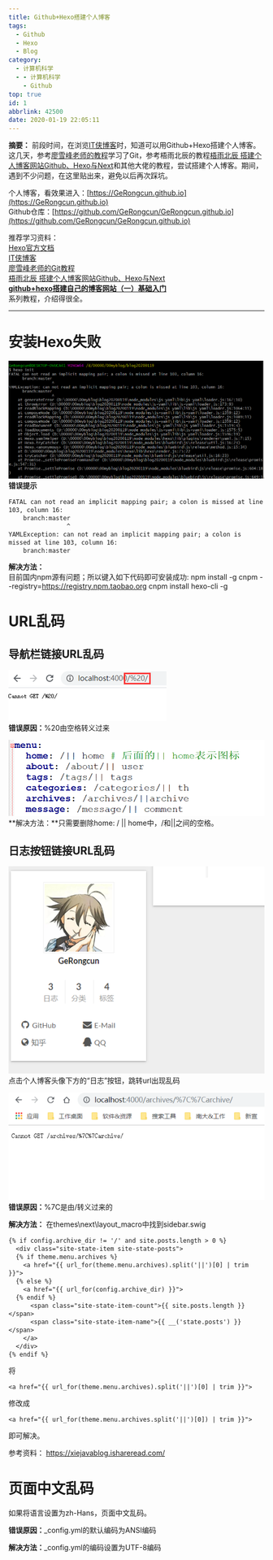 ```yaml
---
title: Github+Hexo搭建个人博客
tags:
  - Github
  - Hexo
  - Blog
category:
  - 计算机科学
  - - 计算机科学
    - Github
top: true
id: 1
abbrlink: 42500
date: 2020-01-19 22:05:11
---
```


**摘要：** 前段时间，在浏览[IT侠博客](https://itxia.github.io/2018/12/24/SetupBlogWithHexo/#more)时，知道可以用Github+Hexo搭建个人博客。这几天，参考[廖雪峰老师的教程](https://www.liaoxuefeng.com/wiki/896043488029600)学习了Git，参考梧雨北辰的教程[梧雨北辰 搭建个人博客网站Github、Hexo与Next](https://www.jianshu.com/p/72842e1c63e2)和其他大佬的教程，尝试搭建个人博客。期间，遇到不少问题，在这里贴出来，避免以后再次踩坑。
<!-- more -->
个人博客，看效果进入：[https://GeRongcun.github.io](https://GeRongcun.github.io)  
Github仓库：[https://github.com/GeRongcun/GeRongcun.github.io](https://github.com/GeRongcun/GeRongcun.github.io)  

推荐学习资料：  
[Hexo官方文档](https://hexo.io/zh-cn/docs)  
[IT侠博客](https://itxia.github.io/2018/12/24/SetupBlogWithHexo/#more)  
[廖雪峰老师的Git教程](https://www.liaoxuefeng.com/wiki/896043488029600)  
[梧雨北辰 搭建个人博客网站Github、Hexo与Next](https://www.jianshu.com/p/72842e1c63e2)  
[**github+hexo搭建自己的博客网站（一）基础入门**](https://www.cnblogs.com/chengxs/p/7402174.html)  
系列教程，介绍得很全。  

-----
# 安装Hexo失败
![安装hexo失败](Github-Hexo搭建个人博客/01错误.png)  
**错误提示**  
```
FATAL can not read an implicit mapping pair; a colon is missed at line 103, column 16:
    branch:master
                ^
YAMLException: can not read an implicit mapping pair; a colon is missed at line 103, column 16:
    branch:master
```

**解决方法：**  
目前国内npm源有问题；所以键入如下代码即可安装成功:
npm install -g cnpm --registry=https://registry.npm.taobao.org
cnpm install hexo-cli -g

# URL乱码
## 导航栏链接URL乱码  
![导航栏链接URL乱码](Github-Hexo搭建个人博客/02错误.png)  
**错误原因：**%20由空格转义过来  

![解决方法](Github-Hexo搭建个人博客/03.png)  
**解决方法：**只需要删除home: / || home中，/和||之间的空格。  

## 日志按钮链接URL乱码 
![点击个人博客头像下方的“日志”按钮](Github-Hexo搭建个人博客/031.png)  
点击个人博客头像下方的“日志”按钮，跳转url出现乱码  

![日志按钮链接URL乱码](Github-Hexo搭建个人博客/04.png)  
**错误原因：**%7C是由/转义过来的  

**解决方法：**
在themes\next\layout\_macro中找到sidebar.swig
```
{% if config.archive_dir != '/' and site.posts.length > 0 %}
  <div class="site-state-item site-state-posts">
  {% if theme.menu.archives %}
	<a href="{{ url_for(theme.menu.archives).split('||')[0] | trim }}">
  {% else %}
	<a href="{{ url_for(config.archive_dir) }}">
  {% endif %}
	  <span class="site-state-item-count">{{ site.posts.length }}</span>
	  <span class="site-state-item-name">{{ __('state.posts') }}</span>
	</a>
  </div>
{% endif %}
```
将
```
<a href="{{ url_for(theme.menu.archives).split('||')[0] | trim }}">
```

修改成
```
<a href="{{ url_for(theme.menu.archives.split('||')[0]) | trim }}">
```

即可解决。

参考资料：
https://xiejavablog.ishareread.com/

# 页面中文乱码  
如果将语言设置为zh-Hans，页面中文乱码。

**错误原因：**_config.yml的默认编码为ANSI编码

**解决方法：**_config.yml的编码设置为UTF-8编码
